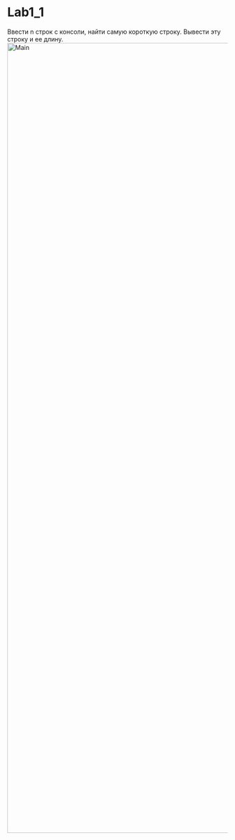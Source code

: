 # Lab1_1
Ввести n строк с консоли, найти самую короткую строку. Вывести эту строку
и ее длину. <br>
<img width="1800" alt="Main" src="https://user-images.githubusercontent.com/104515806/234784279-006f5e9c-b0c2-4b7e-9f48-50c2c07f7d39.png">
